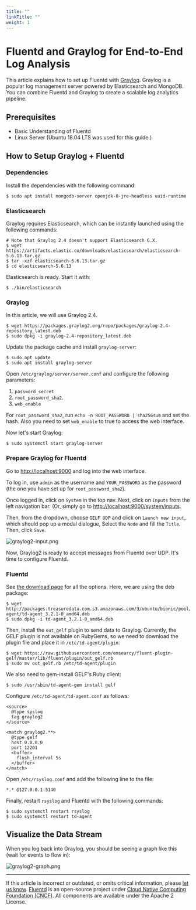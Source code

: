 ```yaml
---
title: ""
linkTitle: ""
weight: 1
---
```


# Fluentd and Graylog for End-to-End Log Analysis

This article explains how to set up Fluentd with [Graylog](https://www.graylog.org).
Graylog is a popular log management server powered by Elasticsearch and MongoDB.
You can combine Fluentd and Graylog to create a scalable log analytics pipeline.

## Prerequisites

- Basic Understanding of Fluentd
- Linux Server (Ubuntu 18.04 LTS was used for this guide.)

## How to Setup Graylog + Fluentd

### Dependencies

Install the dependencies with the following command:

```
$ sudo apt install mongodb-server openjdk-8-jre-headless uuid-runtime
```

### Elasticsearch

Graylog requires Elasticsearch, which can be instantly launched using
the following commands:

```
# Note that Graylog 2.4 doesn't support Elasticsearch 6.X.
$ wget https://artifacts.elastic.co/downloads/elasticsearch/elasticsearch-5.6.13.tar.gz
$ tar -xzf elasticsearch-5.6.13.tar.gz
$ cd elasticsearch-5.6.13
```

Elasticsearch is ready. Start it with:

```
$ ./bin/elasticsearch
```

### Graylog

In this article, we will use Graylog 2.4.

```
$ wget https://packages.graylog2.org/repo/packages/graylog-2.4-repository_latest.deb
$ sudo dpkg -i graylog-2.4-repository_latest.deb
```

Update the package cache and install `graylog-server`:

```
$ sudo apt update
$ sudo apt install graylog-server
```

Open `/etc/graylog/server/server.conf` and configure the following parameters:

1.  `password_secret`
2.  `root_password_sha2`.
3.  `web_enable`

For `root_password_sha2`, run `echo -n ROOT_PASSWORD | sha256sum` and set the hash.
Also you need to set `web_enable` to true to access the web interface.

Now let's start Graylog:

```
$ sudo systemctl start graylog-server
```

### Prepare Graylog for Fluentd

Go to [http://localhost:9000](http://localhost:9000) and log into the web interface.

To log in, use `admin` as the username and `YOUR_PASSWORD` as the password (the
one you have set up for `root_password_sha2`).

Once logged in, click on `System` in the top nav. Next, click on `Inputs` from
the left navigation bar. (Or, simply go to [http://localhost:9000/system/inputs](http://localhost:9000/system/inputs).

Then, from the dropdown, choose `GELF UDP` and click on `Launch new input`,
which should pop up a modal dialogue, Select the `Node` and fill the `Title`.
Then, click `Save`.

![graylog2-input.png](/images/graylog2-input.png)

Now, Graylog2 is ready to accept messages from Fluentd over UDP. It's time to
configure Fluentd.

### Fluentd

See [the download page](https://www.fluentd.org/download) for all the options.
Here, we are using the deb package:

```
$ wget http://packages.treasuredata.com.s3.amazonaws.com/3/ubuntu/bionic/pool/contrib/t/td-agent/td-agent_3.2.1-0_amd64.deb
$ sudo dpkg -i td-agent_3.2.1-0_amd64.deb
```

Then, install the `out_gelf` plugin to send data to Graylog. Currently, the
GELF plugin is not available on RubyGems, so we need to download the plugin
file and place it in `/etc/td-agent/plugin`:

```
$ wget https://raw.githubusercontent.com/emsearcy/fluent-plugin-gelf/master/lib/fluent/plugin/out_gelf.rb
$ sudo mv out_gelf.rb /etc/td-agent/plugin
```

We also need to gem-install GELF's Ruby client:

```
$ sudo /usr/sbin/td-agent-gem install gelf
```

Configure `/etc/td-agent/td-agent.conf` as follows:

```
<source>
  @type syslog
  tag graylog2
</source>

<match graylog2.**>
  @type gelf
  host 0.0.0.0
  port 12201
  <buffer>
    flush_interval 5s
  </buffer>
</match>
```

Open `/etc/rsyslog.conf` and add the following line to the file:

```
*.* @127.0.0.1:5140
```

Finally, restart `rsyslog` and Fluentd with the following commands:

```
$ sudo systemctl restart rsyslog
$ sudo systemctl restart td-agent
```

## Visualize the Data Stream

When you log back into Graylog, you should be seeing a graph like this
(wait for events to flow in):

![graylog2-graph.png](/images/graylog2-graph.png)

---

If this article is incorrect or outdated, or omits critical information, please [let us know](https://github.com/fluent/fluentd-docs-gitbook/issues?state=open).
[Fluentd](http://www.fluentd.org/) is an open-source project under [Cloud Native Computing Foundation (CNCF)](https://cncf.io/). All components are available under the Apache 2 License.

